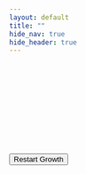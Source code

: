 ```yaml
---
layout: default
title: ""
hide_nav: true
hide_header: true
---
```


<div class="growth-container">
  <svg id="growth-animation" preserveAspectRatio="xMidYMid meet">
    <!-- The generative pattern will be drawn here -->
  </svg>
</div>

<button id="restartGrowth" class="restart-button">Restart Growth</button>

<link rel="stylesheet" href="/assets/css/growth.css">